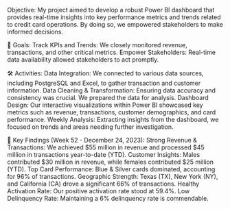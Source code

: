 Objective: My project aimed to develop a robust Power BI dashboard that provides real-time insights into key performance metrics and trends related to credit card operations. By doing so, we empowered stakeholders to make informed decisions.

🎯 Goals:
Track KPIs and Trends: We closely monitored revenue, transactions, and other critical metrics.
Empower Stakeholders: Real-time data availability allowed stakeholders to act promptly.

🛠️ Activities:
Data Integration: We connected to various data sources, including PostgreSQL and Excel, to gather transaction and customer information.
Data Cleaning & Transformation: Ensuring data accuracy and consistency was crucial. We prepared the data for analysis.
Dashboard Design: Our interactive visualizations within Power BI showcased key metrics such as revenue, transactions, customer demographics, and card performance.
Weekly Analysis: Extracting insights from the dashboard, we focused on trends and areas needing further investigation.

🔑 Key Findings (Week 52 - December 24, 2023):
Strong Revenue & Transactions: We achieved $55 million in revenue and processed $45 million in transactions year-to-date (YTD).
Customer Insights: Males contributed $30 million in revenue, while females contributed $25 million (YTD).
Top Card Performance: Blue & Silver cards dominated, accounting for 96% of transactions.
Geographic Strength: Texas (TX), New York (NY), and California (CA) drove a significant 66% of transactions.
Healthy Activation Rate: Our positive activation rate stood at 59.4%.
Low Delinquency Rate: Maintaining a 6% delinquency rate is commendable.
